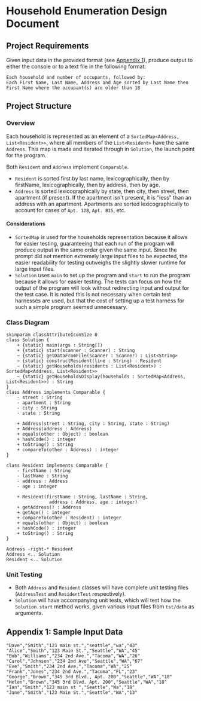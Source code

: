 # Household Enumeration Design Document

## Project Requirements

Given input data in the provided format (see [Appendix 1](#appendix-1-sample-input-data)), produce output to either the console or to a text file in the 
following format:
```
Each household and number of occupants, followed by:
Each First Name, Last Name, Address and Age sorted by Last Name then First Name where the occupant(s) are older than 18
```
## Project Structure

### Overview

Each household is represented as an element of a `SortedMap<Address, List<Resident>>`, where all members of the 
`List<Resident>` have the same `Address`. This map is made and iterated through in `Solution`, the launch point 
for the program.

Both `Resident` and `Address` implement `Comparable`.
- `Resident` is sorted first by last name, lexicographically, then by firstName, lexicographically, then by address,
then by age.
- `Address` is sorted lexicographically by state, then city, then street, then apartment (if present). If the apartment 
isn't present, it is "less" than an address with an apartment. Apartments are sorted lexicographically to account for 
cases of `Apt. 12B`, `Apt. B15`, etc.

#### Considerations

- `SortedMap` is used for the households representation because it allows for easier testing, guaranteeing that each 
run of the program will produce output in the same order given the same input. Since the prompt did not mention 
extremely large input files to be expected, the easier readability for testing outweighs the slightly slower runtime 
for large input files.
- `Solution` uses `main` to set up the program and `start` to run the program because it allows for easier testing. 
The tests can focus on how the output of the program will look without redirecting input and output for the test case. 
It is noted this is not necessary when certain test harnesses are used, but that the cost of setting up a test harness 
for such a simple program seemed unnecessary.

### Class Diagram
```plantuml
skinparam classAttributeIconSize 0
class Solution {
    + {static} main(args : String[])
    + {static} start(scanner : Scanner) : String
    ~ {static} getDataFromFile(scanner : Scanner) : List<String>
    ~ {static} constructResident(line : String) : Resident
    ~ {static} getHouseholds(residents : List<Resident>) : SortedMap<Address, List<Resident>>
    ~ {static} getHouseholdsDisplay(households : SortedMap<Address, List<Resident>>) : String
}
class Address implements Comparable {
    - street : String
    - apartment : String
    - city : String
    - state : String
    
    + Address(street : String, city : String, state : String)
    + Address(address : Address)
    + equals(other : Object) : boolean
    + hashCode() : integer
    + toString() : String
    + compareTo(other : Address) : integer
}

class Resident implements Comparable {
    - firstName : String
    - lastName : String
    - address : Address
    - age : integer
    
    + Resident(firstName : String, lastName : String,
                address : Address, age : integer)
    + getAddress() : Address
    + getAge() : integer
    + compareTo(other : Resident) : integer
    + equals(other : Object) : boolean
    + hashCode() : integer
    + toString() : String
}

Address -right-* Resident
Address <.. Solution
Resident <.. Solution
```

### Unit Testing

- Both `Address` and `Resident` classes will have complete unit testing files (`AddressTest` and `ResidentTest` 
respectively).
- `Solution` will have accompanying unit tests, which will test how the `Solution.start` method works, given various 
input files from `tst/data` as arguments.

## Appendix 1: Sample Input Data
```
"Dave","Smith","123 main st.","seattle","wa","43"
"Alice","Smith","123 Main St.","Seattle","WA","45"
"Bob","Williams","234 2nd Ave.","Tacoma","WA","26"
"Carol","Johnson","234 2nd Ave","Seattle","WA","67"
"Eve","Smith","234 2nd Ave.","Tacoma","WA","25"
"Frank","Jones","234 2nd Ave.","Tacoma","FL","23"
"George","Brown","345 3rd Blvd., Apt. 200","Seattle","WA","18"
"Helen","Brown","345 3rd Blvd. Apt. 200","Seattle","WA","18"
"Ian","Smith","123 main st ","Seattle","Wa","18"
"Jane","Smith","123 Main St.","Seattle","WA","13"
```